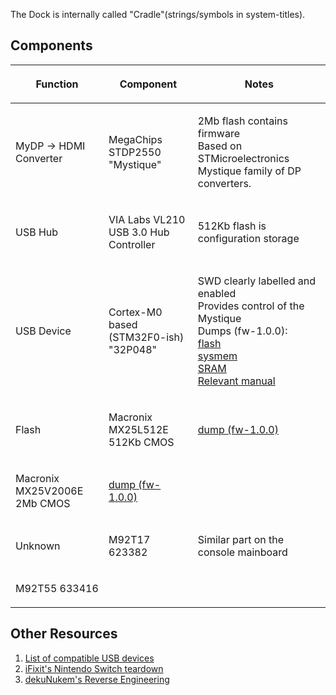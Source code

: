The Dock is internally called "Cradle"(strings/symbols in
system-titles).

## Components

<table>
<thead>
<tr class="header">
<th><p>Function</p></th>
<th><p>Component</p></th>
<th><p>Notes</p></th>
</tr>
</thead>
<tbody>
<tr class="odd">
<td><p>MyDP -&gt; HDMI Converter</p></td>
<td><p>MegaChips STDP2550 &quot;Mystique&quot;</p></td>
<td><p>2Mb flash contains firmware<br />
Based on STMicroelectronics Mystique family of DP converters.</p></td>
</tr>
<tr class="even">
<td><p>USB Hub</p></td>
<td><p>VIA Labs VL210 USB 3.0 Hub Controller</p></td>
<td><p>512Kb flash is configuration storage</p></td>
</tr>
<tr class="odd">
<td><p>USB Device</p></td>
<td><p>Cortex-M0 based (STM32F0-ish)<br />
&quot;32P048&quot;</p></td>
<td><p>SWD clearly labelled and enabled<br />
Provides control of the Mystique<br />
Dumps (fw-1.0.0):<br />
<a href=":File:Dock.stm.08000000-08008000.bin.md" title="wikilink">flash</a><br />
<a href=":File:Dock.stm.1fffc400-1ffffc00.bin.md" title="wikilink">sysmem</a><br />
<a href=":File:Dock.stm.20000000-20001800.bin.md" title="wikilink">SRAM</a><br />
<a href="http://www.st.com/content/ccc/resource/technical/document/reference_manual/c2/f8/8a/f2/18/e6/43/96/DM00031936.pdf/files/DM00031936.pdf/jcr:content/translations/en.DM00031936.pdf">Relevant manual</a></p></td>
</tr>
<tr class="even">
<td><p>Flash</p></td>
<td><p>Macronix MX25L512E 512Kb CMOS</p></td>
<td><p><a href=":File:Dock.512K.bin.md" title="wikilink">dump (fw-1.0.0)</a></p></td>
</tr>
<tr class="odd">
<td><p>Macronix MX25V2006E 2Mb CMOS</p></td>
<td><p><a href=":File:Dock.2M.bin.md" title="wikilink">dump (fw-1.0.0)</a></p></td>
<td></td>
</tr>
<tr class="even">
<td><p>Unknown</p></td>
<td><p>M92T17 623382</p></td>
<td><p>Similar part on the console mainboard</p></td>
</tr>
<tr class="odd">
<td><p>M92T55 633416</p></td>
<td></td>
<td></td>
</tr>
</tbody>
</table>

## Other Resources

1.  [List of compatible USB
    devices](List%20of%20compatible%20USB%20devices.md "wikilink")
2.  [iFixit's Nintendo Switch
    teardown](https://www.ifixit.com/Teardown/Nintendo+Switch+Teardown/78263)
3.  [dekuNukem's Reverse
    Engineering](https://github.com/dekuNukem/Nintendo_Switch_Reverse_Engineering)
